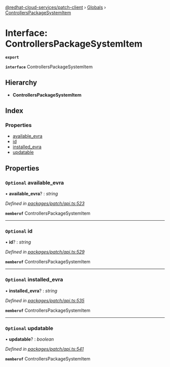 [@redhat-cloud-services/patch-client](../README.md) › [Globals](../globals.md) › [ControllersPackageSystemItem](controllerspackagesystemitem.md)

# Interface: ControllersPackageSystemItem

**`export`** 

**`interface`** ControllersPackageSystemItem

## Hierarchy

* **ControllersPackageSystemItem**

## Index

### Properties

* [available_evra](controllerspackagesystemitem.md#optional-available_evra)
* [id](controllerspackagesystemitem.md#optional-id)
* [installed_evra](controllerspackagesystemitem.md#optional-installed_evra)
* [updatable](controllerspackagesystemitem.md#optional-updatable)

## Properties

### `Optional` available_evra

• **available_evra**? : *string*

*Defined in [packages/patch/api.ts:523](https://github.com/RedHatInsights/javascript-clients/blob/425773b/packages/patch/api.ts#L523)*

**`memberof`** ControllersPackageSystemItem

___

### `Optional` id

• **id**? : *string*

*Defined in [packages/patch/api.ts:529](https://github.com/RedHatInsights/javascript-clients/blob/425773b/packages/patch/api.ts#L529)*

**`memberof`** ControllersPackageSystemItem

___

### `Optional` installed_evra

• **installed_evra**? : *string*

*Defined in [packages/patch/api.ts:535](https://github.com/RedHatInsights/javascript-clients/blob/425773b/packages/patch/api.ts#L535)*

**`memberof`** ControllersPackageSystemItem

___

### `Optional` updatable

• **updatable**? : *boolean*

*Defined in [packages/patch/api.ts:541](https://github.com/RedHatInsights/javascript-clients/blob/425773b/packages/patch/api.ts#L541)*

**`memberof`** ControllersPackageSystemItem

